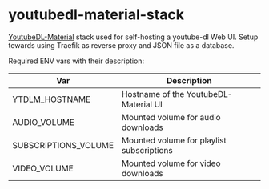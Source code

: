 # youtubedl-material-stack

[YoutubeDL-Material](https://github.com/Tzahi12345/YoutubeDL-Material) stack used for self-hosting a youtube-dl Web UI. Setup towards using Traefik as reverse proxy and JSON file as a database.

Required ENV vars with their description:

| Var                  | Description                               |
| -------------------- | ----------------------------------------- |
| YTDLM_HOSTNAME       | Hostname of the YoutubeDL-Material UI     |
| AUDIO_VOLUME         | Mounted volume for audio downloads        |
| SUBSCRIPTIONS_VOLUME | Mounted volume for playlist subscriptions |
| VIDEO_VOLUME         | Mounted volume for video downloads        |
